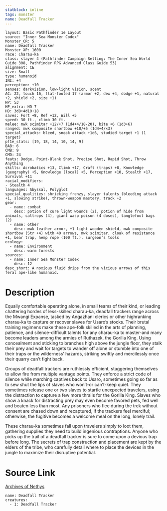 ```yaml
---
statblock: inline
tags: monster
name: Deadfall Tracker
---
```

```statblock
layout: Basic Pathfinder 1e Layout
source: "Inner Sea Monster Codex"
Monster_CR: 5
name: Deadfall Tracker
Monster_XP: 1600
race: Charau-ka
class: slayer 4 (Pathfinder Campaign Setting: The Inner Sea World Guide 308, Pathfinder RPG Advanced Class Guide 53)
alignment: CE
size: Small
type: humanoid
INI: +4
perception: +10
senses: darkvision, low-light vision, scent
AC: 22, touch 16, flat-footed 17 (armor +2, dex +4, dodge +1, natural +2, shield +2, size +1)
HP: 53
HP_extra: HD 7
HD: 3d8+4d10+18
saves: Fort +8, Ref +12, Will +5
speed: 30 ft., climb 30 ft.
melee: mwk scimitar +12/+7 (1d4+4/18-20), bite +6 (1d3+6)
ranged: mwk composite shortbow +10/+5 (1d4+4/×3)
special_attacks: bleed, sneak attack +1d6, studied target +1 (1 target)
pf1e_stats: [19, 18, 14, 10, 14, 9]
BAB: 6
CMB: 9
CMD: 24
feats: Dodge, Point-Blank Shot, Precise Shot, Rapid Shot, Throw Anything
skills: Acrobatics +13, Climb +17, Craft (traps) +8, Knowledge (geography) +5, Knowledge (local) +5, Perception +10, Stealth +17, Survival +11
racial_modifiers:
- Stealth 4
languages: Abyssal, Polyglot
special_qualities: shrieking frenzy, slayer talents (bleeding attack +1, slowing strike), thrown-weapon mastery, track +2
gear:
  - name: combat
    desc: potion of cure light wounds (2), potion of hide from animals, caltrops (4), giant wasp poison (4 doses), tanglefoot bags (2)
  - name: other
    desc: mwk leather armor, +1 light wooden shield, mwk composite shortbow (Str +4) with 40 arrows, mwk scimitar, cloak of resistance +1, bear trap, hemp rope (100 ft.), surgeon’s tools
ecology:
  - name: Environment
    desc: warm forests
sources:
  - name: Inner Sea Monster Codex
    desc: 12
desc_short: A noxious fluid drips from the vicious arrows of this feral ape-like humanoid.
```
# Description
Equally comfortable operating alone, in small teams of their kind, or leading chattering hordes of less-skilled charau-ka, deadfall trackers range across the Mwangi Expanse, tasked by Angazhani clerics or other highranking charau-ka to capture or recover slaves for Usaro’s stocks. Their brutal training regimens make these ape-folk skilled in the arts of planning, patience, and silence-difficult talents for any charau-ka to master-and many become leaders among the armies of Ruthazek, the Gorilla King. Using concealment and sticking to branches high above the jungle floor, they stalk their prey and wait for targets to wander off alone or stumble into one of their traps or the wilderness’ hazards, striking swiftly and mercilessly once their quarry can’t fight back.

 Groups of deadfall trackers are ruthlessly efficient, staggering themselves to allow fire from multiple vantage points. They enforce a strict code of silence while marching captives back to Usaro, sometimes going so far as to sew shut the lips of slaves who won’t-or can’t-keep quiet. They sometimes release one or two slaves to startle unexpected travelers, using the distraction to capture a few more thralls for the Gorilla King. Slaves who show a knack for distracting prey may even become favored pets, fed well and beaten less than most. Any prisoners who flee during the trek without consent are chased down and recaptured, if the trackers feel merciful; otherwise, the fugitive becomes a welcome meal on the long, lonely trail.

 These charau-ka sometimes fall upon travelers simply to loot them, gathering supplies they need to build ingenious contraptions. Anyone who picks up the trail of a deadfall tracker is sure to come upon a devious trap before long. The secrets of trap construction and placement are kept by the elders of the tribe, who carefully detail where to place the devices in the jungle to maximize their disruptive potential.
# Source Link
[Archives of Nethys](https://aonprd.com/MonsterDisplay.aspx?ItemName=Deadfall%20Tracker)
```encounter-table
name: Deadfall Tracker
creatures:
  - 1: Deadfall Tracker
```
